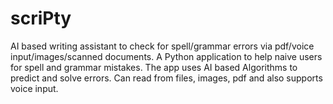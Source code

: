 # scriPty
AI based writing assistant to check for spell/grammar errors via pdf/voice input/images/scanned documents.
A Python application to help naive users for spell and grammar mistakes. The app uses AI based Algorithms to predict and solve errors. Can read from files, images, pdf and also supports voice input.
